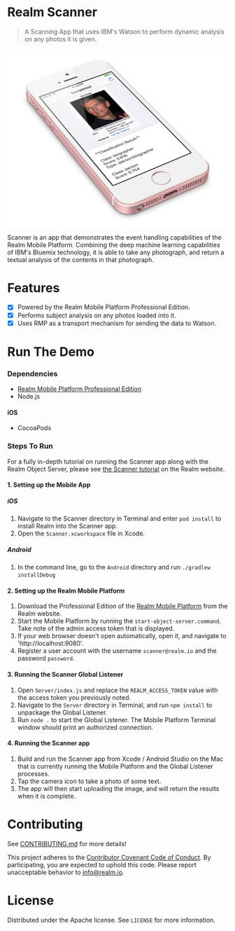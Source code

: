 # Realm Scanner
> A Scanning App that uses IBM's Watson to perform dynamic analysis on any photos it is given.

![Realm Scanner](screenshot.jpg)

Scanner is an app that demonstrates the event handling capabilities of the Realm Mobile Platform. Combining the deep machine learning capabilities of IBM's Bluemix technology, it is able to take any photograph, and return a textual analysis of the contents in that photograph.

# Features
- [x] Powered by the Realm Mobile Platform Professional Edition.
- [x] Performs subject analysis on any photos loaded into it.
- [x] Uses RMP as a transport mechanism for sending the data to Watson.

# Run The Demo

### Dependencies

* [Realm Mobile Platform Professional Edition](https://realm.io/pricing/realm-professional-edition/)
* Node.js

#### iOS
* CocoaPods

### Steps To Run

For a fully in-depth tutorial on running the Scanner app along with the Realm Object Server, please see [the Scanner tutorial](https://realm.io/docs/realm-mobile-platform/scanner/) on the Realm website.

#### 1. Setting up the Mobile App

##### iOS
1. Navigate to the Scanner directory in Terminal and enter `pod install` to install Realm into the Scanner app.
2. Open the `Scanner.xcworkspace` file in Xcode.

##### Android
1. In the command line, go to the `Android` directory and run `./gradlew installDebug`

#### 2. Setting up the Realm Mobile Platform

1. Download the Professional Edition of the [Realm Mobile Platform](https://realm.io/pricing/realm-professional-edition/) from the Realm website.
2. Start the Mobile Platform by running the `start-object-server.command`. Take note of the admin access token that is displayed.
3. If your web browser doesn't open automatically, open it, and navigate to 'http://localhost:9080'.
4. Register a user account with the username `scanner@realm.io` and the password `password`.

#### 3. Running the Scanner Global Listener

1. Open `Server/index.js` and replace the `REALM_ACCESS_TOKEN` value with the access token you previously noted. 
2. Navigate to the `Server` directory in Terminal, and run `npm install` to unpackage the Global Listener.
3. Run `node .` to start the Global Listener. The Mobile Platform Terminal window should print an authorized connection.

#### 4. Running the Scanner app

1. Build and run the Scanner app from Xcode / Android Studio on the Mac that is currently running the Mobile Platform and the Global Listener processes.
2. Tap the camera icon to take a photo of some text.
3. The app will then start uploading the image, and will return the results when it is complete.

# Contributing

See [CONTRIBUTING.md](CONTRIBUTING.md) for more details!

This project adheres to the [Contributor Covenant Code of Conduct](https://realm.io/conduct/). By participating, you are expected to uphold this code. Please report unacceptable behavior to [info@realm.io](mailto:info@realm.io).

# License

Distributed under the Apache license. See ``LICENSE`` for more information.
